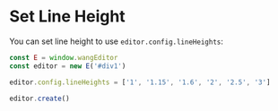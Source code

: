 # Set Line Height
You can set line height to use `editor.config.lineHeights`:

```js
const E = window.wangEditor
const editor = new E('#div1')

editor.config.lineHeights = ['1', '1.15', '1.6', '2', '2.5', '3']

editor.create()
```
